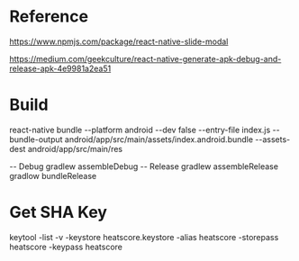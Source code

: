 # Reference
https://www.npmjs.com/package/react-native-slide-modal

https://medium.com/geekculture/react-native-generate-apk-debug-and-release-apk-4e9981a2ea51

# Build
react-native bundle --platform android --dev false --entry-file index.js --bundle-output android/app/src/main/assets/index.android.bundle --assets-dest android/app/src/main/res

-- Debug
gradlew assembleDebug
-- Release
gradlew assembleRelease
gradlow bundleRelease

# Get SHA Key
keytool -list -v -keystore heatscore.keystore -alias heatscore -storepass heatscore -keypass heatscore
